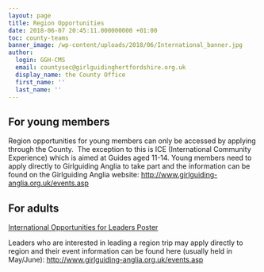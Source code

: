 ```yaml
---
layout: page
title: Region Opportunities
date: 2018-06-07 20:45:11.000000000 +01:00
toc: county-teams
banner_image: /wp-content/uploads/2018/06/International_banner.jpg
author:
  login: GGH-CMS
  email: countysec@girlguidinghertfordshire.org.uk
  display_name: the County Office
  first_name: ''
  last_name: ''
---
```

## For young members
Region opportunities for young members can only be accessed by applying through the County.  The exception to this is ICE (International Community Experience) which is aimed at Guides aged 11-14. Young members need to apply directly to Girlguiding Anglia to take part and the information can be found on the Girlguiding Anglia website: <a href="http://www.girlguiding-anglia.org.uk/events.asp" target="_blank" rel="noopener">http://www.girlguiding-anglia.org.uk/events.asp</a>

## For adults
<a href="/wp-content/uploads/2019/04/International-Opportunities-for-Leaders-Poster.pdf" target="_blank" rel="noopener">International Opportunities for Leaders Poster</a> 

Leaders who are interested in leading a region trip may apply directly to region and their event information can be found here (usually held in May/June): <a href="http://www.girlguiding-anglia.org.uk/events.asp" target="_blank" rel="noopener">http://www.girlguiding-anglia.org.uk/events.asp</a>
